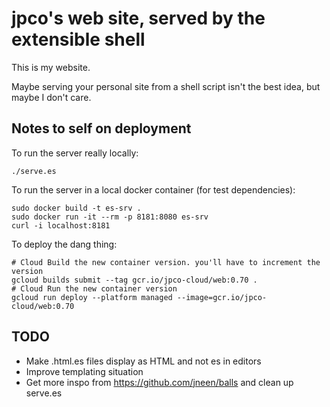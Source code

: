 # jpco's web site, served by the extensible shell

This is my website.

Maybe serving your personal site from a shell script isn't the best idea, but maybe I don't care.

## Notes to self on deployment

To run the server really locally:
```
./serve.es
```

To run the server in a local docker container (for test dependencies):
```
sudo docker build -t es-srv .
sudo docker run -it --rm -p 8181:8080 es-srv
curl -i localhost:8181
```

To deploy the dang thing:
```
# Cloud Build the new container version. you'll have to increment the version
gcloud builds submit --tag gcr.io/jpco-cloud/web:0.70 .
# Cloud Run the new container version
gcloud run deploy --platform managed --image=gcr.io/jpco-cloud/web:0.70
```

## TODO

- Make .html.es files display as HTML and not es in editors
- Improve templating situation
- Get more inspo from https://github.com/jneen/balls and clean up serve.es
